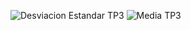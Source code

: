 ![Desviacion Estandar TP3](https://user-images.githubusercontent.com/53824547/131414884-ebeb9cb6-6d9d-4f17-96f7-9aa907b8fd23.jpeg)
![Media TP3](https://user-images.githubusercontent.com/53824547/131414886-7050b5cc-ff99-430c-9464-522ee2a1cb6f.jpeg)
